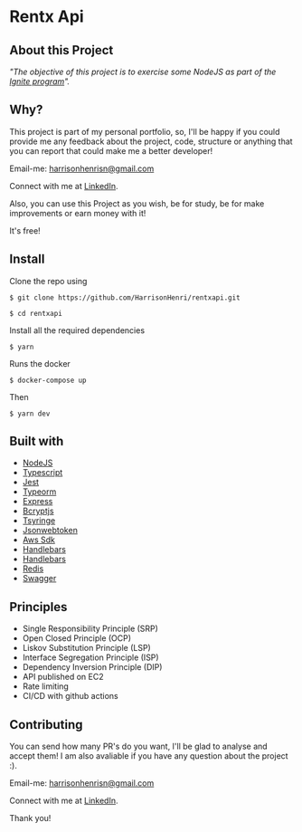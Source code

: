 # Rentx Api

## About this Project

_"The objective of this project is to exercise some NodeJS as part of the [Ignite program](https://rocketseat.com.br/ignite)"._

## Why?

This project is part of my personal portfolio, so, I'll be happy if you could provide me any feedback about the project, code, structure or anything that you can report that could make me a better developer!

Email-me: harrisonhenrisn@gmail.com

Connect with me at [LinkedIn](https://linkedin.com/in/harrison-henri-dos-santos-nascimento).

Also, you can use this Project as you wish, be for study, be for make improvements or earn money with it!

It's free!

## Install

Clone the repo using

```
$ git clone https://github.com/HarrisonHenri/rentxapi.git
```

```
$ cd rentxapi
```

Install all the required dependencies

```
$ yarn
```

Runs the docker

```
$ docker-compose up
```

Then 

```
$ yarn dev
```

## Built with

- [NodeJS](https://nodejs.org/en/)
- [Typescript](https://www.typescriptlang.org/)
- [Jest](https://jestjs.io/pt-BR/)
- [Typeorm](https://github.com/typeorm)
- [Express](https://expressjs.com/)
- [Bcryptjs](https://github.com/dcodeIO/bcrypt.js)
- [Tsyringe](https://github.com/microsoft/tsyringe)
- [Jsonwebtoken](https://github.com/auth0/node-jsonwebtoken)
- [Aws Sdk](https://github.com/aws/aws-sdk-js)
- [Handlebars](https://github.com/handlebars-lang/handlebars.js/)
- [Handlebars](https://github.com/handlebars-lang/handlebars.js/)
- [Redis](https://github.com/NodeRedis/node-redis)
- [Swagger](https://github.com/scottie1984/swagger-ui-express)

## Principles

- Single Responsibility Principle (SRP)
- Open Closed Principle (OCP)
- Liskov Substitution Principle (LSP)
- Interface Segregation Principle (ISP)
- Dependency Inversion Principle (DIP)
- API published on EC2
- Rate limiting
- CI/CD with github actions

## Contributing

You can send how many PR's do you want, I'll be glad to analyse and accept them! I am also avaliable if you have any question about the project :).

Email-me: harrisonhenrisn@gmail.com

Connect with me at [LinkedIn](https://linkedin.com/in/harrison-henri-dos-santos-nascimento-a6ba33112).

Thank you!
